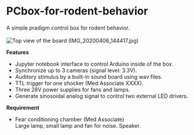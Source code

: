 # PCbox-for-rodent-behavior
  A simple pradigm control box for rodent behavior.<BR><BR>
 ![Top view of the board](https://octodex.github.com/images/yaktocat.png) (IMG_20200406_144417.jpg)
  
  **Features**
  - Jupyter notebook interface to control Arduino inside of the box.
  - Synchronize up to 3 cameras (signal level: 3.3V).
  - Auditory stimulus by a built-in sound board using wav files.
  - TTL trigger for one shocker (Med Associate XXXX).
  - Three 28V power supplies for fans and lamps.
  - Generate sinosoidal analog signal to control two external LED drivers.
  
  **Requirement**
  - Fear conditioning chamber (Med Associate)<BR>
      Large lamp, small lamp and fan for noise.
      Speaker.
  
